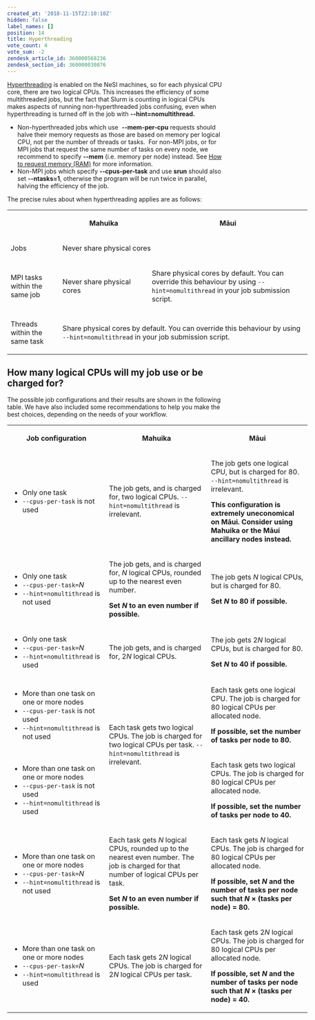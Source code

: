 ```yaml
---
created_at: '2018-11-15T22:10:10Z'
hidden: false
label_names: []
position: 14
title: Hyperthreading
vote_count: 4
vote_sum: -2
zendesk_article_id: 360000568236
zendesk_section_id: 360000030876
---
```


[Hyperthreading](https://en.wikipedia.org/wiki/Hyper-threading) is
enabled on the NeSI machines, so for each physical CPU core, there are
two logical CPUs. This increases the efficiency of some multithreaded
jobs, but the fact that Slurm is counting in logical CPUs makes aspects
of running non-hyperthreaded jobs confusing, even when hyperthreading is
turned off in the job with **--hint=nomultithread.**

-   Non-hyperthreaded jobs which use  **--mem-per-cpu** requests should
    halve their memory requests as those are based on memory per logical
    CPU, not per the number of threads or tasks.  For non-MPI jobs, or
    for MPI jobs that request the same number of tasks on every node, we
    recommend to specify **--mem** (i.e. memory per node) instead. See
    [How to request memory
    (RAM)](https://support.nesi.org.nz/hc/en-gb/articles/360001108756)
    for more information.
-   Non-MPI jobs which specify **--cpus-per-task** and use **srun**
    should also set **--ntasks=1**, otherwise the program will be run
    twice in parallel, halving the efficiency of the job.

The precise rules about when hyperthreading applies are as follows:

<table style="width: 697px;">
<tbody>
<tr>
<th style="width: 109px;">

 

</th>
<th class="wysiwyg-text-align-center" style="width: 205px;">

Mahuika

</th>
<th class="wysiwyg-text-align-center" style="width: 376px;">

Māui

</th>
</tr>
<tr>
<td style="width: 109px;">

Jobs

</td>
<td class="wysiwyg-text-align-center" style="width: 581px;" colspan="2">

Never share physical cores

</td>
</tr>
<tr>
<td style="width: 109px;">

MPI tasks within the same job

</td>
<td class="wysiwyg-text-align-center" style="width: 205px;">

Never share physical cores

</td>
<td class="wysiwyg-text-align-center" style="width: 376px;">

Share physical cores by default. You can override this behaviour by
using `--hint=nomultithread` in your job submission script.

</td>
</tr>
<tr>
<td style="width: 109px;">

Threads within the same task

</td>
<td class="wysiwyg-text-align-center" style="width: 581px;" colspan="2">

Share physical cores by default. You can override this behaviour by
using  
`--hint=nomultithread` in your job submission script.

</td>
</tr>
</tbody>
</table>

## How many logical CPUs will my job use or be charged for?

The possible job configurations and their results are shown in the
following table. We have also included some recommendations to help you
make the best choices, depending on the needs of your workflow.

<table style="width: 697px;">
<tbody>
<tr>
<th class="wysiwyg-text-align-center" style="width: 221px;">

Job configuration

</th>
<th class="wysiwyg-text-align-center" style="width: 237px;">

Mahuika

</th>
<th class="wysiwyg-text-align-center" style="width: 232px;">

Māui

</th>
</tr>
<tr>
<td style="width: 221px;">

-   Only one task
-   `--cpus-per-task` is not used

</td>
<td class="wysiwyg-text-align-center" style="width: 237px;">

The job gets, and is charged for, two logical
CPUs. `--hint=nomultithread` is irrelevant.

</td>
<td class="wysiwyg-text-align-center" style="width: 232px;">

The job gets one logical CPU, but is charged for 80.  
`--hint=nomultithread` is irrelevant.

<span class="wysiwyg-color-red">**This configuration is extremely
uneconomical on Māui. Consider using Mahuika or the Māui ancillary nodes
instead.**</span>

</td>
</tr>
<tr>
<td style="width: 221px;">

-   Only one task
-   `--cpus-per-task=`*N*
-   `--hint=nomultithread` is not used

</td>
<td class="wysiwyg-text-align-center" style="width: 237px;">

The job gets, and is charged for, *N* logical CPUs, rounded up to the
nearest even number.

**Set *N* to an even number if possible.**

</td>
<td class="wysiwyg-text-align-center" style="width: 232px;">

The job gets *N* logical CPUs, but is charged for 80.

**Set *N* to 80 if possible.**

</td>
</tr>
<tr>
<td style="width: 221px;">

-   Only one task
-   `--cpus-per-task=`*N*
-   `--hint=nomultithread` is used

</td>
<td class="wysiwyg-text-align-center" style="width: 237px;">

The job gets, and is charged for, 2*N* logical CPUs.

</td>
<td class="wysiwyg-text-align-center" style="width: 232px;">

The job gets 2*N* logical CPUs, but is charged for 80.

**Set *N* to 40 if possible.**

</td>
</tr>
<tr>
<td style="width: 221px;">

-   More than one task on one or more nodes
-   `--cpus-per-task` is not used
-   `--hint=nomultithread` is not used

</td>
<td class="wysiwyg-text-align-center" style="width: 237px;" rowspan="2">

Each task gets two logical CPUs. The job is charged for two logical CPUs
per task. `--hint=nomultithread` is irrelevant.

 

</td>
<td class="wysiwyg-text-align-center" style="width: 232px;">

Each task gets one logical CPU. The job is charged for 80 logical CPUs
per allocated node.

**If possible, set the number of tasks per node to 80.**

</td>
</tr>
<tr>
<td style="width: 221px;">

-   More than one task on one or more nodes
-   `--cpus-per-task` is not used
-   `--hint=nomultithread` is used

</td>
<td class="wysiwyg-text-align-center" style="width: 232px;">

Each task gets two logical CPUs. The job is charged for 80 logical CPUs
per allocated node.

**If possible, set the number of tasks per node to 40.** 

</td>
</tr>
<tr>
<td style="width: 221px;">

-   More than one task on one or more nodes
-   `--cpus-per-task=`*N*
-   `--hint=nomultithread` is not used

</td>
<td class="wysiwyg-text-align-center" style="width: 237px;">

Each task gets *N* logical CPUs, rounded up to the nearest even number.
The job is charged for that number of logical CPUs per task.

**Set *N* to an even number if possible.**

</td>
<td class="wysiwyg-text-align-center" style="width: 232px;">

Each task gets *N* logical CPUs. The job is charged for 80 logical CPUs
per allocated node.

**If possible, set *N* and the number of tasks per node such that *N* ×
(tasks per node) = 80.**

</td>
</tr>
<tr>
<td style="width: 221px;">

-   More than one task on one or more nodes
-   `--cpus-per-task=`*N*
-   `--hint=nomultithread` is used

</td>
<td class="wysiwyg-text-align-center" style="width: 237px;">

Each task gets 2*N* logical CPUs. The job is charged for 2*N* logical
CPUs per task.

</td>
<td class="wysiwyg-text-align-center" style="width: 232px;">

Each task gets 2*N* logical CPUs. The job is charged for 80 logical CPUs
per allocated node.

**If possible, set *N* and the number of tasks per node such that *N* ×
(tasks per node) = 40.**

</td>
</tr>
</tbody>
</table>

 

